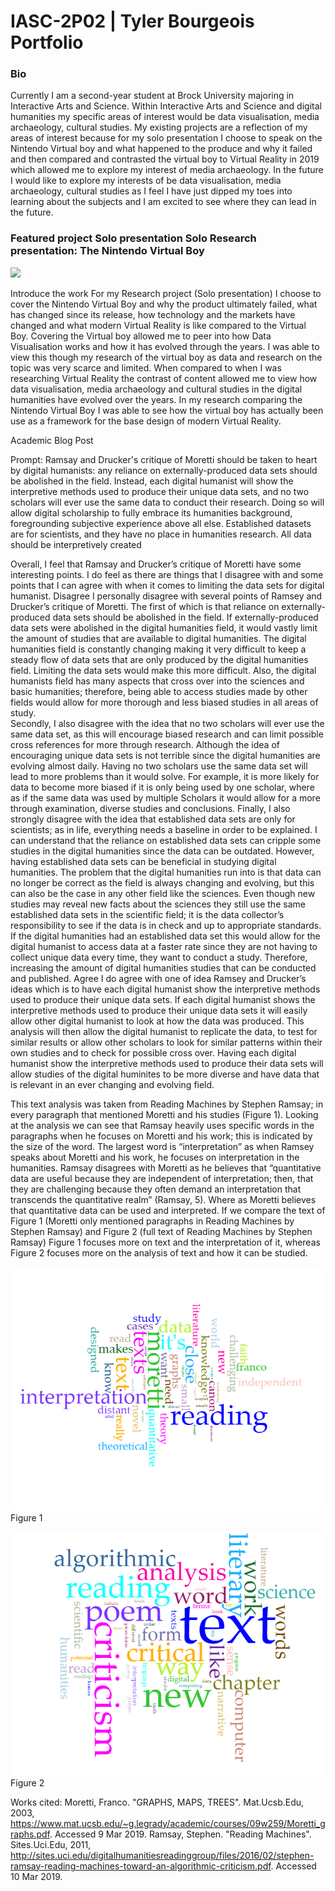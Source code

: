 # IASC-2P02 | Tyler Bourgeois Portfolio 

<h3> Bio </h3> 

Currently I am a second-year student at Brock University majoring in Interactive Arts and Science. Within Interactive Arts and Science and digital humanities my specific areas of interest would be data visualisation, media archaeology, cultural studies. My existing projects are a reflection of my areas of interest because for my solo presentation I choose to speak on the Nintendo Virtual boy and what happened to the produce and why it failed and then compared and contrasted the virtual boy to Virtual Reality in 2019 which allowed me to explore my interest of media archaeology. In the future I would like to explore my interests of be data visualisation, media archaeology, cultural studies as I feel I have just dipped my toes into learning about the subjects and I am excited to see where they can lead in the future. 


<h3> Featured project Solo presentation 
Solo Research presentation: The Nintendo Virtual Boy </h3> 

<img src="https://cdn.mos.cms.futurecdn.net/ebaabcd1406e888dd68ae9259b05edd3-1200-80.jpg">

Introduce the work 
For my Research project (Solo presentation) I choose to cover the Nintendo Virtual Boy and why the product ultimately failed, what has changed since its release, how technology and the markets have changed and what modern Virtual Reality is like compared to the Virtual Boy. Covering the Virtual boy allowed me to peer into how Data Visualisation works and how it has evolved through the years. I was able to view this though my research of the virtual boy as data and research on the topic was very scarce and limited. When compared to when I was researching Virtual Reality the contrast of content allowed me to view how data visualisation, media archaeology and cultural studies in the digital humanities have evolved over the years. In my research comparing the Nintendo Virtual Boy I was able to see how the virtual boy has actually been use as a framework for the base design of modern Virtual Reality. 







Academic Blog Post 

Prompt: 
Ramsay and Drucker's critique of Moretti should be taken to heart by digital humanists: any reliance on externally-produced data sets should be abolished in the field. Instead, each digital humanist will show the interpretive methods used to produce their unique data sets, and no two scholars will ever use the same data to conduct their research. Doing so will allow digital scholarship to fully embrace its humanities background, foregrounding subjective experience above all else. Established datasets are for scientists, and they have no place in humanities research. All data should be interpretively created

Overall, I feel that Ramsay and Drucker’s critique of Moretti have some interesting points. I do feel as there are things that I disagree with and some points that I can agree with when it comes to limiting the data sets for digital humanist.
Disagree 
  I personally disagree with several points of Ramsey and Drucker’s critique of Moretti.  The first of which is that reliance on externally-produced data sets should be abolished in the field. If externally-produced data sets were abolished in the digital humanities field, it would vastly limit the amount of studies that are available to digital humanities.  The digital humanities field is constantly changing making it very difficult to keep a steady flow of data sets that are only produced by the digital humanities field. Limiting the data sets would make this more difficult.  Also, the digital humanists field has many aspects that cross over into the sciences and basic humanities; therefore, being able to access studies made by other fields would allow for more thorough and less biased studies in all areas of study.  
Secondly, I also disagree with the idea that no two scholars will ever use the same data set, as this will encourage biased research and can limit possible cross references for more through research. Although the idea of encouraging unique data sets is not terrible since the digital humanities are evolving almost daily. Having no two scholars use the same data set will lead to more problems than it would solve. For example, it is more likely for data to become more biased if it is only being used by one scholar, where as if the same data was used by multiple Scholars it would allow for a more through examination, diverse studies and conclusions. 
Finally, I also strongly disagree with the idea that established data sets are only for scientists; as in life, everything needs a baseline in order to be explained. I can understand that the reliance on established data sets can cripple some studies in the digital humanities since the data can be outdated.  However, having established data sets can be beneficial in studying digital humanities. The problem that the digital humanities run into is that data can no longer be correct as the field is always changing and evolving, but this can also be the case in any other field like the sciences. Even though new studies may reveal new facts about the sciences they still use the same established data sets in the scientific field; it is the data collector’s responsibility to see if the data is in check and up to appropriate standards. If the digital humanities had an established data set this would allow for the digital humanist to access data at a faster rate since they are not having to collect unique data every time, they want to conduct a study. Therefore, increasing the amount of digital humanities studies that can be conducted and published. 
Agree 
I do agree with one of idea Ramsey and Drucker’s ideas which is to have each digital humanist show the interpretive methods used to produce their unique data sets. If each digital humanist shows the interpretive methods used to produce their unique data sets it will easily allow other digital humanist to look at how the data was produced. This analysis will then allow the digital humanist to replicate the data, to test for similar results or allow other scholars to look for similar patterns within their own studies and to check for possible cross over. Having each digital humanist show the interpretive methods used to produce their data sets will allow studies of the digital huminites to be more diverse and have data that is relevant in an ever changing and evolving field. 

 This text analysis was taken from Reading Machines by Stephen Ramsay; in every paragraph that mentioned Moretti and his studies (Figure 1). Looking at the analysis we can see that Ramsay heavily uses specific words in the paragraphs when he focuses on Moretti and his work; this is indicated by the size of the word.  The largest word is “interpretation” as when Ramsey speaks about Moretti and his work, he focuses on interpretation in the humanities. Ramsay disagrees with Moretti as he believes that “quantitative data are useful because they are independent of interpretation; then, that they are challenging because they often demand an interpretation that transcends the quantitative realm” (Ramsay, 5). Where as Moretti believes that quantitative data can be used and interpreted. If we compare the text of Figure 1 (Moretti only mentioned paragraphs in Reading Machines by Stephen Ramsay) and Figure 2 (full text of Reading Machines by Stephen Ramsay) Figure 1 focuses more on text and the interpretation of it, whereas Figure 2 focuses more on the analysis of text and how it can be studied.
 
![](Images/Voyant%20tool.png)
Figure 1
    
 ![](Images/Voyant%20tool2.png)   
Figure 2

 

Works cited: 
Moretti, Franco. "GRAPHS, MAPS, TREES". Mat.Ucsb.Edu, 2003, https://www.mat.ucsb.edu/~g.legrady/academic/courses/09w259/Moretti_graphs.pdf. Accessed 9 Mar 2019. 
Ramsay, Stephen. "Reading Machines". Sites.Uci.Edu, 2011, http://sites.uci.edu/digitalhumanitiesreadinggroup/files/2016/02/stephen-ramsay-reading-machines-toward-an-algorithmic-criticism.pdf. Accessed 10 Mar 2019. 



